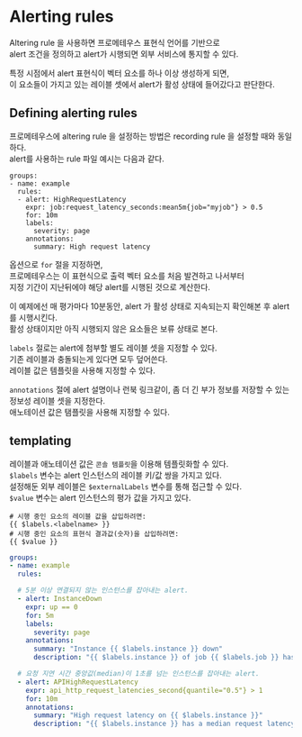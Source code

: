 # Alerting rules  

Altering rule 을 사용하면 프로메테우스 표현식 언어를 기반으로     
alert 조건을 정의하고 alert가 시행되면 외부 서비스에 통지할 수 있다.    
   
특정 시점에서 alert 표현식이 벡터 요소를 하나 이상 생성하게 되면,        
이 요소들이 가지고 있는 레이블 셋에서 alert가 활성 상태에 들어갔다고 판단한다.     

## Defining alerting rules   

프로메테우스에 altering rule 을 설정하는 방법은 recording rule 을 설정할 때와 동일하다.   
alert를 사용하는 rule 파일 예시는 다음과 같다.   

```
groups:
- name: example
  rules:
  - alert: HighRequestLatency
    expr: job:request_latency_seconds:mean5m{job="myjob"} > 0.5
    for: 10m
    labels:
      severity: page
    annotations:
      summary: High request latency
```

옵션으로 `for` 절을 지정하면,    
프로메테우스는 이 표현식으로 출력 벡터 요소를 처음 발견하고 나서부터    
지정 기간이 지난뒤에야 해당 alert를 시행된 것으로 계산한다.      

이 예제에선 매 평가마다 10분동안, alert 가 활성 상태로 지속되는지 확인해본 후 alert를 시행시킨다.    
활성 상태이지만 아직 시행되지 않은 요소들은 보류 상태로 본다.   
  
`labels` 절로는 alert에 첨부할 별도 레이블 셋을 지정할 수 있다.      
기존 레이블과 충돌되는게 있다면 모두 덮어쓴다.        
레이블 값은 템플릿을 사용해 지정할 수 있다.    

`annotations` 절에 alert 설명이나 런북 링크같이, 좀 더 긴 부가 정보를 저장할 수 있는 정보성 레이블 셋을 지정한다.   
애노테이션 값은 탬플릿을 사용해 지정할 수 있다.   

## templating 

레이블과 애노테이션 값은 `콘솔 템플릿`을 이용해 템플릿화할 수 있다.           
`$labels` 변수는 alert 인스턴스의 레이블 키/값 쌍을 가지고 있다.             
설정해둔 외부 레이블은 `$externalLabels` 변수를 통해 접근할 수 있다.           
`$value` 변수는 alert 인스턴스의 평가 값을 가지고 있다.     

```
# 시행 중인 요소의 레이블 값을 삽입하려면:
{{ $labels.<labelname> }}
# 시행 중인 요소의 표현식 결과값(숫자)을 삽입하려면:
{{ $value }}
```
```yml
groups:
- name: example
  rules:

  # 5분 이상 연결되지 않는 인스턴스를 잡아내는 alert.
  - alert: InstanceDown
    expr: up == 0
    for: 5m
    labels:
      severity: page
    annotations:
      summary: "Instance {{ $labels.instance }} down"
      description: "{{ $labels.instance }} of job {{ $labels.job }} has been down for more than 5 minutes."

  # 요청 지연 시간 중앙값(median)이 1초를 넘는 인스턴스를 잡아내는 alert.
  - alert: APIHighRequestLatency
    expr: api_http_request_latencies_second{quantile="0.5"} > 1
    for: 10m
    annotations:
      summary: "High request latency on {{ $labels.instance }}"
      description: "{{ $labels.instance }} has a median request latency above 1s (current value: {{ $value }}s)"
```









